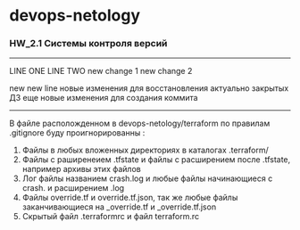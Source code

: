 # devops-netology
### HW_2.1 Системы контроля версий
--------------------------
LINE ONE
LINE TWO
new change 1
new change 2 

new new line 
новые изменения для восстановления актуально закрытых ДЗ 
еще новые изменения для создания коммита

--------------------------
В файле расположденном в devops-netology/terraform по правилам .gitignore буду проигнорированны :

1. Файлы в любых вложенных директориях в каталогах .terraform/
2. Файлы с раширенеием .tfstate и файлы с расширением после .tfstate, например архивы этих файлов
3. Лог файлы названием crash.log и любые файлы начинающиеся с crash. и расширением .log
4. Файлы override.tf и override.tf.json, так же любые файлы заканчивающиеся на _override.tf и _override.tf.json
5. Скрытый файл .terraformrc и файл terraform.rc
